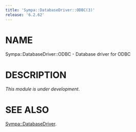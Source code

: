 ```yaml
---
title: 'Sympa::DatabaseDriver::ODBC(3)'
release: '6.2.62'
---
```


# NAME

Sympa::DatabaseDriver::ODBC - Database driver for ODBC

# DESCRIPTION

_This module is under development_.

# SEE ALSO

[Sympa::DatabaseDriver](./Sympa-DatabaseDriver.3.md).
